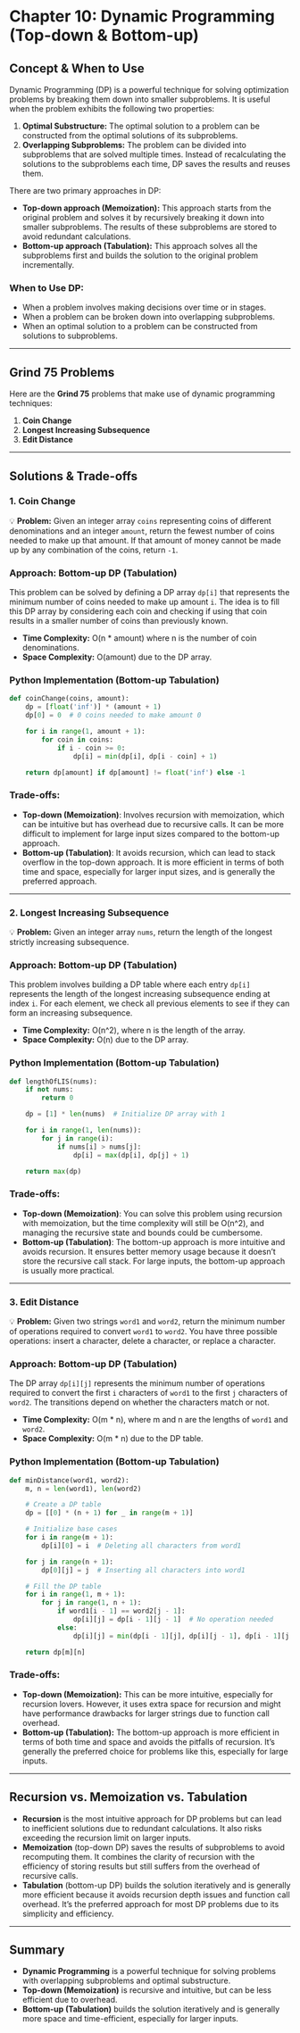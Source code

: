 # **Chapter 10: Dynamic Programming (Top-down & Bottom-up)**

## **Concept & When to Use**

Dynamic Programming (DP) is a powerful technique for solving optimization problems by breaking them down into smaller subproblems. It is useful when the problem exhibits the following two properties:

1. **Optimal Substructure:** The optimal solution to a problem can be constructed from the optimal solutions of its subproblems.
2. **Overlapping Subproblems:** The problem can be divided into subproblems that are solved multiple times. Instead of recalculating the solutions to the subproblems each time, DP saves the results and reuses them.

There are two primary approaches in DP:

- **Top-down approach (Memoization):** This approach starts from the original problem and solves it by recursively breaking it down into smaller subproblems. The results of these subproblems are stored to avoid redundant calculations.
- **Bottom-up approach (Tabulation):** This approach solves all the subproblems first and builds the solution to the original problem incrementally.

### **When to Use DP:**

- When a problem involves making decisions over time or in stages.
- When a problem can be broken down into overlapping subproblems.
- When an optimal solution to a problem can be constructed from solutions to subproblems.

---

## **Grind 75 Problems**

Here are the **Grind 75** problems that make use of dynamic programming techniques:

1. **Coin Change**
2. **Longest Increasing Subsequence**
3. **Edit Distance**

---

## **Solutions & Trade-offs**

### **1. Coin Change**

💡 **Problem:** Given an integer array `coins` representing coins of different denominations and an integer `amount`, return the fewest number of coins needed to make up that amount. If that amount of money cannot be made up by any combination of the coins, return `-1`.

### **Approach: Bottom-up DP (Tabulation)**

This problem can be solved by defining a DP array `dp[i]` that represents the minimum number of coins needed to make up amount `i`. The idea is to fill this DP array by considering each coin and checking if using that coin results in a smaller number of coins than previously known.

- **Time Complexity:** O(n \* amount) where n is the number of coin denominations.
- **Space Complexity:** O(amount) due to the DP array.

### **Python Implementation (Bottom-up Tabulation)**

```python
def coinChange(coins, amount):
    dp = [float('inf')] * (amount + 1)
    dp[0] = 0  # 0 coins needed to make amount 0

    for i in range(1, amount + 1):
        for coin in coins:
            if i - coin >= 0:
                dp[i] = min(dp[i], dp[i - coin] + 1)

    return dp[amount] if dp[amount] != float('inf') else -1
```

### **Trade-offs:**

- **Top-down (Memoization)**: Involves recursion with memoization, which can be intuitive but has overhead due to recursive calls. It can be more difficult to implement for large input sizes compared to the bottom-up approach.
- **Bottom-up (Tabulation)**: It avoids recursion, which can lead to stack overflow in the top-down approach. It is more efficient in terms of both time and space, especially for larger input sizes, and is generally the preferred approach.

---

### **2. Longest Increasing Subsequence**

💡 **Problem:** Given an integer array `nums`, return the length of the longest strictly increasing subsequence.

### **Approach: Bottom-up DP (Tabulation)**

This problem involves building a DP table where each entry `dp[i]` represents the length of the longest increasing subsequence ending at index `i`. For each element, we check all previous elements to see if they can form an increasing subsequence.

- **Time Complexity:** O(n^2), where n is the length of the array.
- **Space Complexity:** O(n) due to the DP array.

### **Python Implementation (Bottom-up Tabulation)**

```python
def lengthOfLIS(nums):
    if not nums:
        return 0

    dp = [1] * len(nums)  # Initialize DP array with 1

    for i in range(1, len(nums)):
        for j in range(i):
            if nums[i] > nums[j]:
                dp[i] = max(dp[i], dp[j] + 1)

    return max(dp)
```

### **Trade-offs:**

- **Top-down (Memoization)**: You can solve this problem using recursion with memoization, but the time complexity will still be O(n^2), and managing the recursive state and bounds could be cumbersome.
- **Bottom-up (Tabulation)**: The bottom-up approach is more intuitive and avoids recursion. It ensures better memory usage because it doesn’t store the recursive call stack. For large inputs, the bottom-up approach is usually more practical.

---

### **3. Edit Distance**

💡 **Problem:** Given two strings `word1` and `word2`, return the minimum number of operations required to convert `word1` to `word2`. You have three possible operations: insert a character, delete a character, or replace a character.

### **Approach: Bottom-up DP (Tabulation)**

The DP array `dp[i][j]` represents the minimum number of operations required to convert the first `i` characters of `word1` to the first `j` characters of `word2`. The transitions depend on whether the characters match or not.

- **Time Complexity:** O(m \* n), where m and n are the lengths of `word1` and `word2`.
- **Space Complexity:** O(m \* n) due to the DP table.

### **Python Implementation (Bottom-up Tabulation)**

```python
def minDistance(word1, word2):
    m, n = len(word1), len(word2)

    # Create a DP table
    dp = [[0] * (n + 1) for _ in range(m + 1)]

    # Initialize base cases
    for i in range(m + 1):
        dp[i][0] = i  # Deleting all characters from word1

    for j in range(n + 1):
        dp[0][j] = j  # Inserting all characters into word1

    # Fill the DP table
    for i in range(1, m + 1):
        for j in range(1, n + 1):
            if word1[i - 1] == word2[j - 1]:
                dp[i][j] = dp[i - 1][j - 1]  # No operation needed
            else:
                dp[i][j] = min(dp[i - 1][j], dp[i][j - 1], dp[i - 1][j - 1]) + 1  # Min operation

    return dp[m][n]
```

### **Trade-offs:**

- **Top-down (Memoization):** This can be more intuitive, especially for recursion lovers. However, it uses extra space for recursion and might have performance drawbacks for larger strings due to function call overhead.
- **Bottom-up (Tabulation):** The bottom-up approach is more efficient in terms of both time and space and avoids the pitfalls of recursion. It’s generally the preferred choice for problems like this, especially for large inputs.

---

## **Recursion vs. Memoization vs. Tabulation**

- **Recursion** is the most intuitive approach for DP problems but can lead to inefficient solutions due to redundant calculations. It also risks exceeding the recursion limit on larger inputs.
- **Memoization** (top-down DP) saves the results of subproblems to avoid recomputing them. It combines the clarity of recursion with the efficiency of storing results but still suffers from the overhead of recursive calls.
- **Tabulation** (bottom-up DP) builds the solution iteratively and is generally more efficient because it avoids recursion depth issues and function call overhead. It’s the preferred approach for most DP problems due to its simplicity and efficiency.

---

## **Summary**

- **Dynamic Programming** is a powerful technique for solving problems with overlapping subproblems and optimal substructure.
- **Top-down (Memoization)** is recursive and intuitive, but can be less efficient due to overhead.
- **Bottom-up (Tabulation)** builds the solution iteratively and is generally more space and time-efficient, especially for larger inputs.
